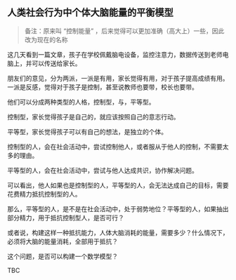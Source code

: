 

## 人类社会行为中个体大脑能量的平衡模型

>备注：原来叫 “控制能量” ，后来觉得可以更加准确（高大上）一些，因此改为现在的名称

这几天看到一篇文章，孩子在学校佩戴脑电设备，监控注意力，数据传送到老师电脑上，并可以传送给家长。

朋友们的意见，分为两派，一派是有用，家长觉得有用，对于孩子提高成绩有用。一派是反感，觉得对于孩子是控制，甚至说教师也要带，校长也要带。

他们可以分成两种类型的人格，控制型，与，平等型。

控制型，家长觉得孩子是自己的，就应该按照自己的意志行动。

平等型，家长觉得孩子可以有自己的想法，是独立的个体。

控制型的人，会在社会活动中，尝试控制他人，或者服从于他人的控制，不需要太多的理由。

平等型的人，会在社会活动中，尝试与他人达成共识，协作解决问题。

可以看出，他人如果也是控制型的人，平等型的人，会无法达成自己的目标，需要花费精力抵抗控制型的人。

那么，平等型的人，是不是在社会活动中，处于弱势地位？平等型的人，如果抽出部分精力，用于抵抗控制型人，是否可行？

或者说，构建这样一种抵抗能力，人体大脑消耗的能量，需要多少？什么情况下，必须将大脑的能量消耗，全部用于抵抗？

这个问题，是否可以构建一个数学模型？

TBC






